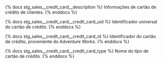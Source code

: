 {% docs stg_sales__credit_card__description %}
Informações de cartão de crédito de clientes.
{% enddocs %}

{% docs stg_sales__credit_card__credit_card_uid %}
Identificador universal do cartão de crédito.
{% enddocs %}

{% docs stg_sales__credit_card__credit_card_id %}
Identificador do cartão de crédito, proveniente do Adventure Works.
{% enddocs %}

{% docs stg_sales__credit_card__credit_card_type %}
Nome do tipo de cartão de crédito.
{% enddocs %}
